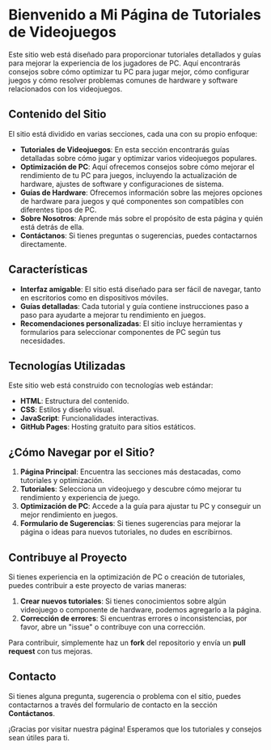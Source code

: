 # Bienvenido a Mi Página de Tutoriales de Videojuegos

Este sitio web está diseñado para proporcionar tutoriales detallados y guías para mejorar la experiencia de los jugadores de PC. Aquí encontrarás consejos sobre cómo optimizar tu PC para jugar mejor, cómo configurar juegos y cómo resolver problemas comunes de hardware y software relacionados con los videojuegos.

## Contenido del Sitio

El sitio está dividido en varias secciones, cada una con su propio enfoque:

- **Tutoriales de Videojuegos**: En esta sección encontrarás guías detalladas sobre cómo jugar y optimizar varios videojuegos populares.
- **Optimización de PC**: Aquí ofrecemos consejos sobre cómo mejorar el rendimiento de tu PC para juegos, incluyendo la actualización de hardware, ajustes de software y configuraciones de sistema.
- **Guías de Hardware**: Ofrecemos información sobre las mejores opciones de hardware para juegos y qué componentes son compatibles con diferentes tipos de PC.
- **Sobre Nosotros**: Aprende más sobre el propósito de esta página y quién está detrás de ella.
- **Contáctanos**: Si tienes preguntas o sugerencias, puedes contactarnos directamente.

## Características

- **Interfaz amigable**: El sitio está diseñado para ser fácil de navegar, tanto en escritorios como en dispositivos móviles.
- **Guías detalladas**: Cada tutorial y guía contiene instrucciones paso a paso para ayudarte a mejorar tu rendimiento en juegos.
- **Recomendaciones personalizadas**: El sitio incluye herramientas y formularios para seleccionar componentes de PC según tus necesidades.

## Tecnologías Utilizadas

Este sitio web está construido con tecnologías web estándar:

- **HTML**: Estructura del contenido.
- **CSS**: Estilos y diseño visual.
- **JavaScript**: Funcionalidades interactivas.
- **GitHub Pages**: Hosting gratuito para sitios estáticos.

## ¿Cómo Navegar por el Sitio?

1. **Página Principal**: Encuentra las secciones más destacadas, como tutoriales y optimización.
2. **Tutoriales**: Selecciona un videojuego y descubre cómo mejorar tu rendimiento y experiencia de juego.
3. **Optimización de PC**: Accede a la guía para ajustar tu PC y conseguir un mejor rendimiento en juegos.
4. **Formulario de Sugerencias**: Si tienes sugerencias para mejorar la página o ideas para nuevos tutoriales, no dudes en escribirnos.

## Contribuye al Proyecto

Si tienes experiencia en la optimización de PC o creación de tutoriales, puedes contribuir a este proyecto de varias maneras:

1. **Crear nuevos tutoriales**: Si tienes conocimientos sobre algún videojuego o componente de hardware, podemos agregarlo a la página.
2. **Corrección de errores**: Si encuentras errores o inconsistencias, por favor, abre un "issue" o contribuye con una corrección.

Para contribuir, simplemente haz un **fork** del repositorio y envía un **pull request** con tus mejoras.

## Contacto

Si tienes alguna pregunta, sugerencia o problema con el sitio, puedes contactarnos a través del formulario de contacto en la sección **Contáctanos**.

¡Gracias por visitar nuestra página! Esperamos que los tutoriales y consejos sean útiles para ti.
